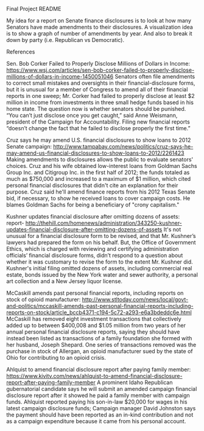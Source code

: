 Final Project README

My idea for a report on Senate finance disclosures is to look at how many Senators have made amendments to their disclosures. A visualization idea is to show a graph of number of amendments by year. And also to break it down by party (i.e. Republican vs Democratic).

References

Sen. Bob Corker Failed to Properly Disclose Millions of Dollars in Income: https://www.wsj.com/articles/sen-bob-corker-failed-to-properly-disclose-millions-of-dollars-in-income-1450051046
Senators often file amendments to correct small mistakes and oversights in their financial-disclosure forms, but it is unusual for a member of Congress to amend all of their financial reports in one sweep; Mr. Corker had failed to properly disclose at least $2 million in income from investments in three small hedge funds based in his home state. The question now is whether senators should be punished. “You can’t just disclose once you get caught,” said Anne Weismann, president of the Campaign for Accountability. Filing new financial reports “doesn’t change the fact that he failed to disclose properly the first time.”

Cruz says he may amend U.S. financial disclosures to show loans to 2012 Senate campaign: http://www.tampabay.com/news/politics/cruz-says-he-may-amend-us-financial-disclosures-to-show-loans-to-2012/2261423
Making amendments to disclosures allows the public to evaluate senators' choices. Cruz and his wife obtained low-interest loans from Goldman Sachs Group Inc. and Citigroup Inc. in the first half of 2012; the funds totaled as much as $750,000 and increased to a maximum of $1 million, which cited personal financial disclosures that didn't cite an explanation for their purpose. Cruz said he'll amend finance reports from his 2012 Texas Senate bid, if necessary, to show he received loans to cover campaign costs. He blames Goldman Sachs for being a beneficiary of "crony capitalism."

Kushner updates financial disclosure after omitting dozens of assets: report- http://thehill.com/homenews/administration/343250-kushner-updates-financial-disclosure-after-omitting-dozens-of-assets
It's not unusual for a financial disclosure form to be revised, and that Mr. Kushner’s lawyers had prepared the form on his behalf. But, the Office of Government Ethics, which is charged with reviewing and certifying administration officials’ financial disclosure forms, didn’t respond to a question about whether it was customary to revise the form to the extent Mr. Kushner did. Kushner's initial filing omitted dozens of assets, including commercial real estate, bonds issued by the New York water and sewer authority, a personal art collection and a New Jersey liquor license.

McCaskill amends past personal financial reports, including reports on stock of opioid manufacturer: http://www.stltoday.com/news/local/govt-and-politics/mccaskill-amends-past-personal-financial-reports-including-reports-on-stock/article_bccb4371-c194-5c72-a293-e6a3bdeddc6e.html
McCaskill has removed eight investment transactions that collectively added up to between $400,008 and $1.05 million from two years of her annual personal financial disclosure reports, saying they should have instead been listed as transactions of a family foundation she formed with her husband, Joseph Shepard. One series of transactions removed was the purchase in stock of Allergan, an opioid manufacturer sued by the state of Ohio for contributing to an opioid crisis.

Ahlquist to amend financial disclosure report after paying family member: https://www.kivitv.com/news/ahlquist-to-amend-financial-disclosure-report-after-paying-family-member
A prominent Idaho Republican gubernatorial candidate says he will submit an amended campaign financial disclosure report after it showed he paid a family member with campaign funds. Ahlquist reported paying his son-in-law $20,000 for wages in his latest campaign disclosure funds; Campaign manager David Johnston says the payment should have been reported as an in-kind contribution and not as a campaign expenditure because it came from his personal account.


